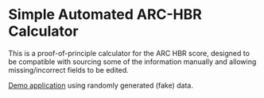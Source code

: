 # Simple Automated ARC-HBR Calculator

This is a proof-of-principle calculator for the ARC HBR score, designed to be compatible with sourcing some of the information manually and allowing missing/incorrect fields to be edited.

[Demo application](https://arc-hbr.streamlit.app) using randomly generated (fake) data.

